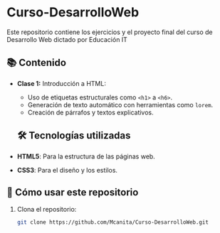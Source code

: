 # Curso-DesarrolloWeb
Este repositorio contiene los ejercicios y el proyecto final del curso de Desarrollo Web dictado por Educación IT

## 📚 Contenido
- **Clase 1:** Introducción a HTML:
  - Uso de etiquetas estructurales como `<h1>` a `<h6>`.
  - Generación de texto automático con herramientas como `lorem`.
  - Creación de párrafos y textos explicativos.

  ## 🛠️ Tecnologías utilizadas
- **HTML5**: Para la estructura de las páginas web.  
- **CSS3**: Para el diseño y los estilos.  

## 🚀 Cómo usar este repositorio
1. Clona el repositorio:  
   ```bash
   git clone https://github.com/Mcanita/Curso-DesarrolloWeb.git